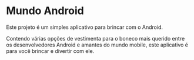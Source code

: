 # Mundo Android

Este projeto é um simples aplicativo para brincar com o Android.


Contendo várias opções de vestimenta para o boneco mais querido entre os desenvolvedores Android e amantes do mundo mobile, este aplicativo é para você brincar e divertir com ele.


